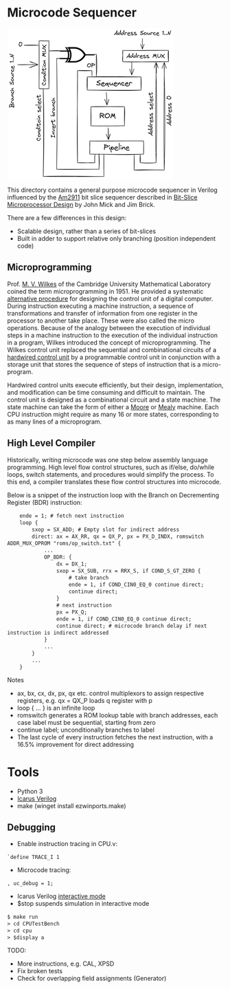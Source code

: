 
# Microcode Sequencer

![Sequencer](images/sequencer.png)

This directory contains a general purpose microcode sequencer in Verilog influenced by the [Am2911](https://bitsavers.org/components/amd/bitslice/1978_The_Am2900_Family_Data_Book.pdf) bit slice sequencer described in [Bit-Slice Microprocessor Design](https://bitsavers.org/components/amd/bitslice/Mick_Bit-Slice_Microprocessor_Design_1980.pdf) by John Mick and Jim Brick.

There are a few differences in this design:

* Scalable design, rather than a series of bit-slices
* Built in adder to support relative only branching (position independent code)

## Microprogramming

Prof. [M. V. Wilkes](https://en.wikipedia.org/wiki/Maurice_Wilkes) of the Cambridge University Mathematical Laboratory coined the term microprogramming in 1951. He provided a systematic [alternative procedure](https://people.eecs.berkeley.edu/~culler/courses/cs252-s05/papers/wilkes52.pdf) for designing the control unit of a digital computer. During instruction executing a machine instruction, a sequence of transformations and transfer of information from one register in the processor to another take place. These were also called the micro operations. Because of the analogy between the execution of individual steps in a machine instruction to the execution of the individual instruction in a program, Wilkes introduced the concept of microprogramming. The Wilkes control unit replaced the sequential and combinational circuits of a [hardwired control unit](https://en.wikipedia.org/wiki/Control_unit#Hardwired_control_unit) by a programmable control unit in conjunction with a storage unit that stores the sequence of steps of instruction that is a micro-program.

Hardwired control units execute efficiently, but their design, implementation, and modification can be time consuming and difficult to maintain. The control unit is designed as a combinational circuit and a state machine. The state machine can take the form of either a [Moore](https://en.wikipedia.org/wiki/Moore_machine) or [Mealy](https://en.wikipedia.org/wiki/Mealy_machine) machine. Each CPU instruction might require as many 16 or more states, corresponding to as many lines of a microprogram.

## High Level Compiler

Historically, writing microcode was one step below assembly language programming. High level flow control structures, such as if/else, do/while loops, switch statements, and procedures would simplify the process. To this end, a compiler translates these flow control structures into microcode.

Below is a snippet of the instruction loop with the Branch on Decrementing Register (BDR) instruction:

```
    ende = 1; # fetch next instruction
    loop {
        sxop = SX_ADD; # Empty slot for indirect address
        direct: ax = AX_RR, qx = QX_P, px = PX_D_INDX, romswitch ADDR_MUX_OPROM "roms/op_switch.txt" {
            ...
            OP_BDR: {
                dx = DX_1;
                sxop = SX_SUB, rrx = RRX_S, if COND_S_GT_ZERO {
                    # take branch
                    ende = 1, if COND_CIN0_EQ_0 continue direct;
                    continue direct;
                }
                # next instruction
                px = PX_Q;
                ende = 1, if COND_CIN0_EQ_0 continue direct;
                continue direct; # microcode branch delay if next instruction is indirect addressed
            }
            ...
        }
        ...
    }
```

Notes
* ax, bx, cx, dx, px, qx etc. control multiplexors to assign respective registers, e.g. qx = QX_P loads q register with p
* loop { ... } is an infinite loop
* romswitch generates a ROM lookup table with branch addresses, each case label must be sequential, starting from zero
* continue label; unconditionally branches to label
* The last cycle of every instruction fetches the next instruction, with a 16.5% improvement for direct addressing

# Tools

* Python 3
* [Icarus Verilog](https://bleyer.org/icarus/)
* make (winget install ezwinports.make)

## Debugging

* Enable instruction tracing in CPU.v:

```
`define TRACE_I 1
```

* Microcode tracing:

```
, uc_debug = 1;
```

* Icarus Verilog [interactive mode](https://steveicarus.github.io/iverilog/usage/vvp_debug.html)
* $stop suspends simulation in interactive mode

```
$ make run
> cd CPUTestBench
> cd cpu
> $display a
```

TODO:

* More instructions, e.g. CAL, XPSD
* Fix broken tests
* Check for overlapping field assignments (Generator)
